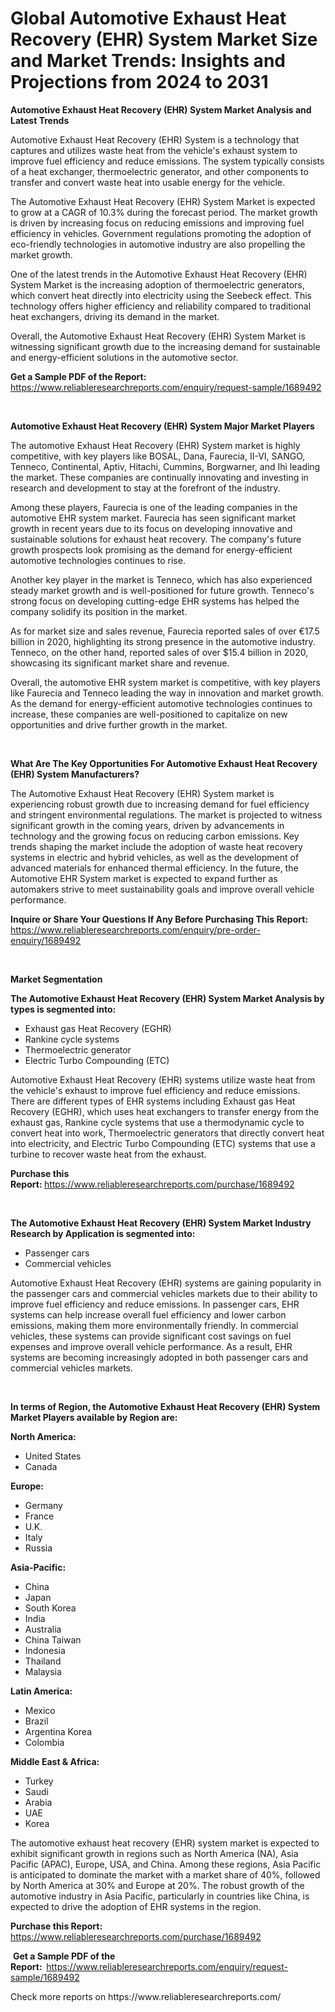 <p><h1>Global Automotive Exhaust Heat Recovery (EHR) System Market Size and Market Trends: Insights and Projections from 2024 to 2031</h1></p><p><strong>Automotive Exhaust Heat Recovery (EHR) System Market Analysis and Latest Trends</strong></p>
<p><p>Automotive Exhaust Heat Recovery (EHR) System is a technology that captures and utilizes waste heat from the vehicle's exhaust system to improve fuel efficiency and reduce emissions. The system typically consists of a heat exchanger, thermoelectric generator, and other components to transfer and convert waste heat into usable energy for the vehicle.</p><p>The Automotive Exhaust Heat Recovery (EHR) System Market is expected to grow at a CAGR of 10.3% during the forecast period. The market growth is driven by increasing focus on reducing emissions and improving fuel efficiency in vehicles. Government regulations promoting the adoption of eco-friendly technologies in automotive industry are also propelling the market growth.</p><p>One of the latest trends in the Automotive Exhaust Heat Recovery (EHR) System Market is the increasing adoption of thermoelectric generators, which convert heat directly into electricity using the Seebeck effect. This technology offers higher efficiency and reliability compared to traditional heat exchangers, driving its demand in the market.</p><p>Overall, the Automotive Exhaust Heat Recovery (EHR) System Market is witnessing significant growth due to the increasing demand for sustainable and energy-efficient solutions in the automotive sector.</p></p>
<p><strong>Get a Sample PDF of the Report:&nbsp;</strong> <a href="https://www.reliableresearchreports.com/enquiry/request-sample/1689492">https://www.reliableresearchreports.com/enquiry/request-sample/1689492</a></p>
<p>&nbsp;</p>
<p><strong>Automotive Exhaust Heat Recovery (EHR) System Major Market Players</strong></p>
<p><p>The automotive Exhaust Heat Recovery (EHR) System market is highly competitive, with key players like BOSAL, Dana, Faurecia, II-VI, SANGO, Tenneco, Continental, Aptiv, Hitachi, Cummins, Borgwarner, and Ihi leading the market. These companies are continually innovating and investing in research and development to stay at the forefront of the industry.</p><p>Among these players, Faurecia is one of the leading companies in the automotive EHR system market. Faurecia has seen significant market growth in recent years due to its focus on developing innovative and sustainable solutions for exhaust heat recovery. The company's future growth prospects look promising as the demand for energy-efficient automotive technologies continues to rise.</p><p>Another key player in the market is Tenneco, which has also experienced steady market growth and is well-positioned for future growth. Tenneco's strong focus on developing cutting-edge EHR systems has helped the company solidify its position in the market.</p><p>As for market size and sales revenue, Faurecia reported sales of over €17.5 billion in 2020, highlighting its strong presence in the automotive industry. Tenneco, on the other hand, reported sales of over $15.4 billion in 2020, showcasing its significant market share and revenue.</p><p>Overall, the automotive EHR system market is competitive, with key players like Faurecia and Tenneco leading the way in innovation and market growth. As the demand for energy-efficient automotive technologies continues to increase, these companies are well-positioned to capitalize on new opportunities and drive further growth in the market.</p></p>
<p>&nbsp;</p>
<p><strong>What Are The Key Opportunities For Automotive Exhaust Heat Recovery (EHR) System Manufacturers?</strong></p>
<p><p>The Automotive Exhaust Heat Recovery (EHR) System market is experiencing robust growth due to increasing demand for fuel efficiency and stringent environmental regulations. The market is projected to witness significant growth in the coming years, driven by advancements in technology and the growing focus on reducing carbon emissions. Key trends shaping the market include the adoption of waste heat recovery systems in electric and hybrid vehicles, as well as the development of advanced materials for enhanced thermal efficiency. In the future, the Automotive EHR System market is expected to expand further as automakers strive to meet sustainability goals and improve overall vehicle performance.</p></p>
<p><strong>Inquire or Share Your Questions If Any Before Purchasing This Report:</strong> <a href="https://www.reliableresearchreports.com/enquiry/pre-order-enquiry/1689492">https://www.reliableresearchreports.com/enquiry/pre-order-enquiry/1689492</a></p>
<p>&nbsp;</p>
<p><strong>Market Segmentation</strong></p>
<p><strong>The Automotive Exhaust Heat Recovery (EHR) System Market Analysis by types is segmented into:</strong></p>
<p><ul><li>Exhaust gas Heat Recovery (EGHR)</li><li>Rankine cycle systems</li><li>Thermoelectric generator</li><li>Electric Turbo Compounding (ETC)</li></ul></p>
<p><p>Automotive Exhaust Heat Recovery (EHR) systems utilize waste heat from the vehicle's exhaust to improve fuel efficiency and reduce emissions. There are different types of EHR systems including Exhaust gas Heat Recovery (EGHR), which uses heat exchangers to transfer energy from the exhaust gas, Rankine cycle systems that use a thermodynamic cycle to convert heat into work, Thermoelectric generators that directly convert heat into electricity, and Electric Turbo Compounding (ETC) systems that use a turbine to recover waste heat from the exhaust.</p></p>
<p><strong>Purchase this Report:&nbsp;</strong><a href="https://www.reliableresearchreports.com/purchase/1689492">https://www.reliableresearchreports.com/purchase/1689492</a></p>
<p>&nbsp;</p>
<p><strong>The Automotive Exhaust Heat Recovery (EHR) System Market Industry Research by Application is segmented into:</strong></p>
<p><ul><li>Passenger cars</li><li>Commercial vehicles</li></ul></p>
<p><p>Automotive Exhaust Heat Recovery (EHR) systems are gaining popularity in the passenger cars and commercial vehicles markets due to their ability to improve fuel efficiency and reduce emissions. In passenger cars, EHR systems can help increase overall fuel efficiency and lower carbon emissions, making them more environmentally friendly. In commercial vehicles, these systems can provide significant cost savings on fuel expenses and improve overall vehicle performance. As a result, EHR systems are becoming increasingly adopted in both passenger cars and commercial vehicles markets.</p></p>
<p>&nbsp;</p>
<p><strong>In terms of Region, the Automotive Exhaust Heat Recovery (EHR) System Market Players available by Region are:</strong></p>
<p>
    <p> <strong> North America: </strong>
        <ul>
            <li>United States</li>
            <li>Canada</li>
        </ul>
        </p> 
    <p> <strong> Europe: </strong>
        <ul>
            <li>Germany</li>
            <li>France</li>
            <li>U.K.</li>
            <li>Italy</li>
            <li>Russia</li>
        </ul>
        </p> 
    <p> <strong> Asia-Pacific: </strong>
        <ul>
            <li>China</li>
            <li>Japan</li>
            <li>South Korea</li>
            <li>India</li>
            <li>Australia</li>
            <li>China Taiwan</li>
            <li>Indonesia</li>
            <li>Thailand</li>
            <li>Malaysia</li>
        </ul>
        </p> 
    <p> <strong> Latin America: </strong>
        <ul>
            <li>Mexico</li>
            <li>Brazil</li>
            <li>Argentina Korea</li>
            <li>Colombia</li>
        </ul>
        </p> 
    <p> <strong> Middle East & Africa: </strong>
        <ul>
            <li>Turkey</li>
            <li>Saudi</li>
            <li>Arabia</li>
            <li>UAE</li>
            <li>Korea</li>
        </ul>
    </p>
    </p>
<p><p>The automotive exhaust heat recovery (EHR) system market is expected to exhibit significant growth in regions such as North America (NA), Asia Pacific (APAC), Europe, USA, and China. Among these regions, Asia Pacific is anticipated to dominate the market with a market share of 40%, followed by North America at 30% and Europe at 20%. The robust growth of the automotive industry in Asia Pacific, particularly in countries like China, is expected to drive the adoption of EHR systems in the region.</p></p>
<p><strong>Purchase this Report: </strong><a href="https://www.reliableresearchreports.com/purchase/1689492">https://www.reliableresearchreports.com/purchase/1689492</a></p>
<p>&nbsp;<strong>Get a Sample PDF of the Report:&nbsp;&nbsp;</strong><a href="https://www.reliableresearchreports.com/enquiry/request-sample/1689492">https://www.reliableresearchreports.com/enquiry/request-sample/1689492</a></p>
<p><strong></strong></p>
<p>Check more reports on https://www.reliableresearchreports.com/</p>